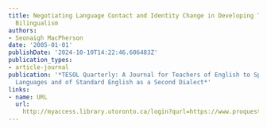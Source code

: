 ```yaml
---
title: Negotiating Language Contact and Identity Change in Developing Tibetan-English
  Bilingualism
authors:
- Seonaigh MacPherson
date: '2005-01-01'
publishDate: '2024-10-10T14:22:46.606483Z'
publication_types:
- article-journal
publication: '*TESOL Quarterly: A Journal for Teachers of English to Speakers of Other
  Languages and of Standard English as a Second Dialect*'
links:
- name: URL
  url: 
    http://myaccess.library.utoronto.ca/login?qurl=https://www.proquest.com/docview/62012390?accountid=14771&bdid=38382&_bd=21JeA9BIiJbwM5dxsDRXWW%2B3cp0%3D
---
```

